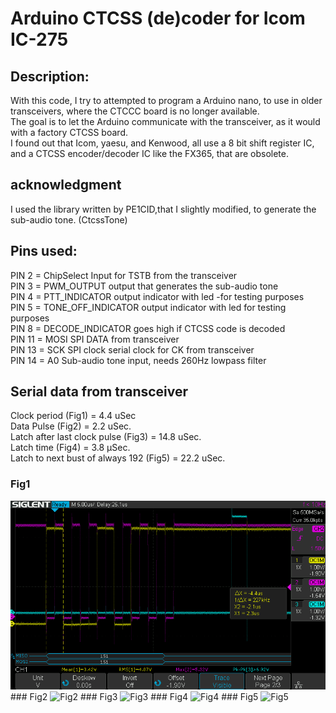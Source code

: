 # Arduino CTCSS (de)coder for Icom IC-275

## Description:
With this code, I try to attempted to program a Arduino nano, to use in older transceivers, where the CTCCC board is no longer available.<br>
The goal is to let the Arduino communicate with the transceiver, as it would with a factory CTCSS board.<br>
I found out that Icom, yaesu, and Kenwood, all use a 8 bit shift register IC, and a CTCSS encoder/decoder IC like the FX365, that are obsolete.</p>
## acknowledgment
I used the library written by PE1CID,that I slightly modified, to generate the sub-audio tone. (CtcssTone)</p>
## Pins used:<br>
PIN 2 = ChipSelect Input for TSTB from the transceiver<br>
PIN 3 = PWM_OUTPUT output that generates the sub-audio tone<br>
PIN 4 = PTT_INDICATOR output indicator with led -for testing purposes<br>
PIN 5 = TONE_OFF_INDICATOR output indicator with led for testing purposes<br>
PIN 8 = DECODE_INDICATOR goes high if CTCSS code is decoded<br>
PIN 11 = MOSI SPI DATA from transceiver<br>
PIN 13 = SCK SPI clock serial clock for CK from transceiver<br>
PIN 14 = A0 Sub-audio tone input, needs 260Hz lowpass filter<p>
## Serial data from transceiver
Clock period (Fig1) = 4.4 uSec<BR>
Data Pulse (Fig2) = 2.2 uSec.<BR>
Latch after last clock pulse (Fig3) = 14.8 uSec.<BR>
Latch time (Fig4) = 3.8 µSec.<BR>
Latch to next bust of always 192 (Fig5) = 22.2 uSec.<BR>
### Fig1
<img src="pics/CTCSS_Clock_period1.png" alt="Fig1">
### Fig2
<img src="https://github.com/PA2ER/Icom-CTCSS/tree/main/pics/CTCSS_Data_pulse.png" alt="Fig2">
### Fig3
<img src="https://github.com/PA2ER/Icom-CTCSS/tree/main/pics/CTCSS_Latch_after_last_clock.png" alt="Fig3">
### Fig4
<img src="https://github.com/PA2ER/Icom-CTCSS/tree/main/pics/CTCSS_latch_time.png" alt="Fig4">
### Fig5
<img src="https://github.com/PA2ER/Icom-CTCSS/tree/main/pics/CTCSS_latch_to_next_burst.png" alt="Fig5">